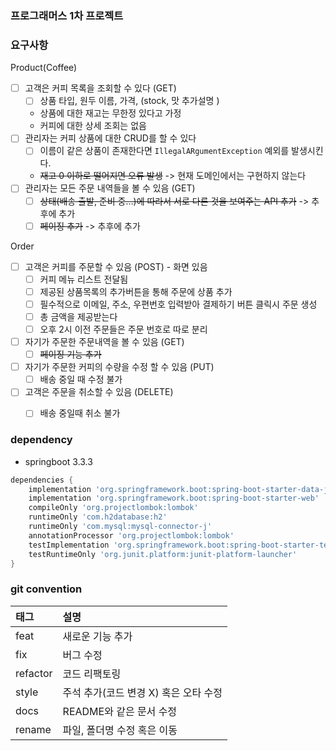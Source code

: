 ### 프로그래머스 1차 프로젝트 

### 요구사항

Product(Coffee)

- [ ] 고객은 커피 목록을 조회할 수 있다 (GET)
    - [ ] 상품 타입, 원두 이름, 가격, (stock, 맛 추가설명 )
    - 상품에 대한 재고는 무한정 있다고 가정
    - 커피에 대한 상세 조회는 없음
- [ ] 관리자는 커피 상품에 대한 CRUD를 할 수 있다
  - [ ] 이름이 같은 상품이 존재한다면 `IllegalARgumentException` 예외를 발생시킨다.
  - ~~재고 0 이하로 떨어지면 오류 발생~~ -> 현재 도메인에서는 구현하지 않는다
- [ ] 관리자는 모든 주문 내역들을 볼 수 있음 (GET)
  - [ ] ~~상태(배송 출발, 준비 중…)에 따라서 서로 다른 것을 보여주는 API 추가~~ -> 추후에 추가
  - [ ] ~~페이징 추가~~ -> 추후에 추가

Order

- [ ] 고객은 커피를 주문할 수 있음 (POST) - 화면 있음
  - [ ] 커피 메뉴 리스트 전달됨
  - [ ] 제공된 상품목록의 추가버튼을 통해 주문에 상품 추가
  - [ ] 필수적으로 이메일, 주소, 우편번호 입력받아 결제하기 버튼 클릭시 주문 생성
  - [ ] 총 금액을 제공받는다
  - [ ] 오후 2시 이전 주문들은 주문 번호로 따로 분리
- [ ] 자기가 주문한 주문내역을 볼 수 있음 (GET)
  - [ ] ~~페이징 기능 추가~~
- [ ] 자기가 주문한 커피의 수량을 수정 할 수 있음 (PUT)
  - [ ] 배송 중일 때 수정 불가
- [ ] 고객은 주문을 취소할 수 있음 (DELETE)
  - [ ] 배송 중일때 취소 불가




### dependency

- springboot 3.3.3

```gradle
dependencies {
	implementation 'org.springframework.boot:spring-boot-starter-data-jpa'
	implementation 'org.springframework.boot:spring-boot-starter-web'
	compileOnly 'org.projectlombok:lombok'
	runtimeOnly 'com.h2database:h2'
	runtimeOnly 'com.mysql:mysql-connector-j'
	annotationProcessor 'org.projectlombok:lombok'
	testImplementation 'org.springframework.boot:spring-boot-starter-test'
	testRuntimeOnly 'org.junit.platform:junit-platform-launcher'
}
```

### git convention

| 태그       | 설명                      |
|:---------|:------------------------|
| feat     | 새로운 기능 추가               |
| fix      | 버그 수정                   |
| refactor | 코드 리팩토링                 |
| style    | 주석 추가(코드 변경 X) 혹은 오타 수정 |
| docs     | README와 같은 문서 수정        |
| rename   | 파일, 폴더명 수정 혹은 이동        |

